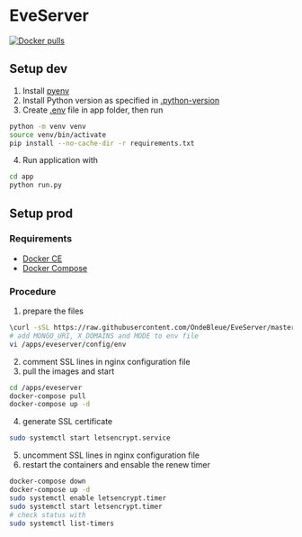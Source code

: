 # EveServer


[![Docker pulls](https://img.shields.io/docker/pulls/ondebleue/eve-server.svg)](https://hub.docker.com/r/ondebleue/eve-server/)

## Setup dev
1. Install [pyenv](https://github.com/pyenv/pyenv)
2. Install Python version as specified in [.python-version](.python-version)
3. Create [.env](app/env.exemple) file in app folder, then run
```bash
python -m venv venv
source venv/bin/activate
pip install --no-cache-dir -r requirements.txt
```
4. Run application with
```bash
cd app
python run.py
```

## Setup prod
### Requirements
- [Docker CE](https://docs.docker.com/v17.09/engine/installation/linux/docker-ce/debian/)
- [Docker Compose](https://docs.docker.com/compose/install/)

### Procedure
1. prepare the files
```bash
\curl -sSL https://raw.githubusercontent.com/OndeBleue/EveServer/master/setup.sh | bash
# add MONGO_URI, X_DOMAINS and MODE to env file
vi /apps/eveserver/config/env
```
2. comment SSL lines in nginx configuration file
3. pull the images and start
```bash
cd /apps/eveserver
docker-compose pull
docker-compose up -d

```
4. generate SSL certificate
```bash
sudo systemctl start letsencrypt.service
```
5. uncomment SSL lines in nginx configuration file
6. restart the containers and ensable the renew timer
```bash
docker-compose down
docker-compose up -d
sudo systemctl enable letsencrypt.timer
sudo systemctl start letsencrypt.timer
# check status with
sudo systemctl list-timers
```

